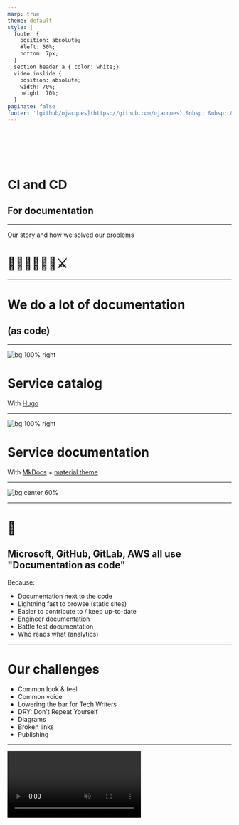 ```yaml
---
marp: true
theme: default
style: |
  footer {
    position: absolute;
    #left: 50%;
    bottom: 7px;
  }
  section header a { color: white;}
  video.inslide {
    position: absolute;
    width: 70%;
    height: 70%;
  }
paginate: false
footer: '[github/ojacques](https://github.com/ojacques) &nbsp; &nbsp; &nbsp; &nbsp; [github/angegar](https://github.com/angegar)'
---
```

<!--backgroundImage: url('https://github.com/documentation-as-code/ci-cd-for-documentation/raw/main/slides/title.jpg')-->
<br/>
<br/>
<br/>
<br/>

# CI and CD
## For documentation

<!-- 
speaker: Olivier & Laurent
Hello, Laurent and I are going to talk about "Documentation as Code" and more specifically CI and CD for documentation.

(NOTE: add faces / OBS)

-->

---
<!--backgroundImage: url('https://github.com/documentation-as-code/ci-cd-for-documentation/raw/main/slides/simple.jpg')-->

Our story and how we solved our problems

# 🏰🦄🤴👸🐴👻⚔

<!-- 

This presentation is an experience report. We have been doing documentation as code for a long time now, and we wanted to share
- the challenges that we solve
- some recipes
- as we go, issues and caveats
-->

---

# We do a lot of documentation

## (as code)

<!-- 

The context for the experience report is our own company (but we do that with our customers too):
- A platform which provides intelligence, orchestration, and automation capabilities to our managed service offerings
- 630 contributors (developers, testers, scrum masters)
- 1 "service catalog" site
- 174 services documented

-->

---

![bg 100% right](https://github.com/documentation-as-code/ci-cd-for-documentation/raw/main/slides/service-catalog-hugo.gif)

# Service catalog
With [Hugo](https://gohugo.io/)

<!--
Speaker: Olivier

Service catalog:
- Marketing / catalog site: mix of text, benefits, highlights, videos
- We use Hugo
  - shortcodes: like macro, for documentation. Ensures uniformity
-->
---

![bg 100% right](https://github.com/documentation-as-code/ci-cd-for-documentation/raw/main/slides/service-documentation-mkdocs.gif)

# Service documentation
With [MkDocs](https://www.mkdocs.org/) + [material theme](https://squidfunk.github.io/mkdocs-material/)

<!--
Speaker: Olivier

-->

---

![bg center 60%](https://github.com/documentation-as-code/ci-cd-for-documentation/raw/main/slides/doc-site.jpg)

<!--
Speaker: Olivier

-->
---
# 🤯

## Microsoft, GitHub, GitLab, AWS all use "Documentation as code"

Because:

- Documentation next to the code
- Lightning fast to browse (static sites)
- Easier to contribute to / keep up-to-date
- Engineer documentation
- Battle test documentation
- Who reads what (analytics)

<!--
- Documentation next to the code
- Lightning fast to browse (static sites)
- Easier to contribute to / keep up-to-date
- Engineer documentation
- Battle test documentation
- Who reads what (analytics)
  - "Is this page useful?"
  - Analytics: like Google Analytics or Open Source alternative: Matomo
  - Reader journey, what is useful
-->

---

# Our challenges

- Common look & feel
- Common voice
- Lowering the bar for Tech Writers
- DRY: Don't Repeat Yourself
- Diagrams
- Broken links
- Publishing

<!--
speaker: Olivier

-->
---
<video loop class="inslide" src="gource.mp4" autoplay muted />

<!--
![bg 73%](gource.gif)
speaker: Olivier

In summary, we needed to build great documentation, at scale, battle tested and ensure it would not break over time.

Looks like code to us!

This is a visualization of our service catalog repository documentation.
-->

---

![bg right 80%](https://github.com/documentation-as-code/ci-cd-for-documentation/raw/main/slides/ci-cd-for-doc.gif)

# CI and CD for documentation

CI

- Spell checking
- Check for approved acronyms / custom dictionary
- One voice
- Periodically check for 404 links

CD

- Automate publishing

<!--
Speaker: Olivier

-->

---

![bg](https://github.com/documentation-as-code/ci-cd-for-documentation/raw/main/slides/title.jpg)
<br/>
<br/>

# In practice

<!--
Speaker: Laurent
-->

---
![bg right 90%](https://github.com/documentation-as-code/ci-cd-for-documentation/raw/main/slides/vscode.jpg)
# Authoring

Leverage [`Markdown`](https://guides.github.com/features/mastering-markdown/)

Use your favorite code editor:

- [IntelliJ](https://www.jetbrains.com/help/idea/markdown.html#navigation)
- [Eclipse](https://marketplace.eclipse.org/content/markdown-text-editor)
- [VSCode](https://code.visualstudio.com/docs/languages/markdown)

<!--
Speaker: Laurent

No need for programmatic language, just use Markdown
-->

---
![bg right 90%](https://github.com/hediet/vscode-drawio/raw/master/docs/drawio-png.gif)
# Authoring (1)

## Pimp your editor with extensions

- [markdownlint](https://marketplace.visualstudio.com/items?itemName=DavidAnson.vscode-markdownlint) (for syntax)
- [Draw.io](https://marketplace.visualstudio.com/items?itemName=hediet.vscode-drawio) (for drawings)
- [PlantUML](https://github.com/qjebbs/vscode-plantuml) (for diagrams as code)
- [Marp](https://marketplace.visualstudio.com/items?itemName=marp-team.marp-vscode) (for slides)
- ...

<!--
Speaker: Laurent

Most of the integrated development environments (IDE) can be enhanced with multiple plugins. Here is a short list of what we used to use.
-->
---
![bg right 90%](https://github.com/documentation-as-code/ci-cd-for-documentation/raw/main/slides/codespaces.jpg)

# Authoring (2)

## GitHub [Codespaces](https://github.com/features/codespaces) or GitPod

- Edit directly from the browser
- Make it easy for tech writers:
  no `git clone/branch/push`
  `git reset origin/main --hard`
- Shared extensions across development environments

---
# Authoring (3)

## Pick a tool

- [Jekyll](https://jekyllrb.com/) 🤐
- [Hugo](https://gohugo.io/): powerful, blazing fast
- [Marp](https://marp.app/): slides as code in markdown
- [MkDocs](https://www.mkdocs.org/) + [material theme](https://squidfunk.github.io/mkdocs-material/)

<!--

- Jekyll : Based on Ruby, it is hard to configure for a non developer users especially under windows => hard to contribute
- Hugo:
  - HTML + go template for documentation
  - Far from standard markdown => hard for non dev users
  - Recommended if you need to have multiple page template in your web site
- Marp:
  - Excellent to generate slide deck
  - Follow Markdown syntax
  - Presenter view
  - Template with CSS
  - Extensible
  - Output PPTX, PDF, PNG, JPEG
- MkDocs:
  - Follow Markdown syntax
  - Closest to plain markdown, great for tech docs
  - Can integrate native HTML web page => Can integrate Marp outputs
-->
---
# Orchestrating

- GitHub Actions
- GitLab CI
- Jenkins (`Jenkinsfile`)
- AWS code pipeline
- Azure DevOps

---
# CI: Linter

## CLI linter

- [github super-linter](https://github.com/github/super-linter)
- [markdownlint](https://github.com/DavidAnson/markdownlint)
![bg right 90%](https://github.com/documentation-as-code/ci-cd-for-documentation/raw/main/slides/linter.png)

## Editor linter

- [VS Code markdownlint extension](https://marketplace.visualstudio.com/items?itemName=DavidAnson.vscode-markdownlint)

<!--

We use linters to check code "doc" quality.

2 types of linters
- CLI: to be integrated in the pipeline 
- Editor: check syntax as you type

-->

---
# CI: Spell Checker

## CLI spell checker

![bg 90% right](https://github.com/documentation-as-code/ci-cd-for-documentation/raw/main/slides/spellcheck_code.png)

- [spellcheck-github-actions](https://github.com/rojopolis/spellcheck-github-actions)
- [spellchecker-cli](https://github.com/tbroadley/spellchecker-cli)

<!-- 

-->
## Editor spell checker

- [VS Code code-spell-checker extension](https://marketplace.visualstudio.com/items?itemName=streetsidesoftware.code-spell-checker)

---
# CI: Link checker

![bg right:65% 95%](https://github.com/documentation-as-code/ci-cd-for-documentation/raw/main/slides/markdown-link-check.jpg)

<!-- 

Links must be checked regularly (cron) as they break without you doing any change.

-->

## 404 links

[markdown-link-check](https://github.com/tcort/markdown-link-check)

---

![bg right:65% 95%](https://github.com/documentation-as-code/ci-cd-for-documentation/raw/main/slides/style-vale.jpg)

# CI: Testing (4)

## Style / voice

[Vale](https://github.com/errata-ai/vale)

---
# Publishing (CD)

![bg right 95%](https://github.com/documentation-as-code/ci-cd-for-documentation/raw/main/slides/github_actions.png)

## GIT Hosting

GitHub, GitLab, Bitbucket

## Web hosting

[GitHub pages](https://pages.github.com/), [GitLab pages](https://docs.gitlab.com/ee/user/project/pages/), [Netlify](https://www.netlify.com/), an AWS S3 bucket.

---
![bg right 95%](https://github.com/documentation-as-code/ci-cd-for-documentation/raw/main/slides/github_template.png)
# Spread practices

- [GitHub templates](https://docs.github.com/en/free-pro-team@latest/github/creating-cloning-and-archiving-repositories/creating-a-template-repository)

<!--
Speaker: Laurent

We have been using GitHub template to ease the creation of Documentation As Code

-->
---
# Thank you 🙏
